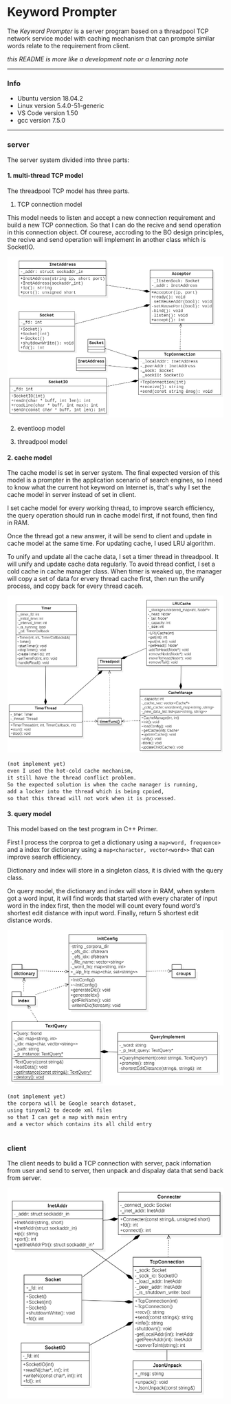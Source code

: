 # Keyword Prompter

The *Keyword Prompter* is a server program 
based on a threadpool TCP network service model with caching mechanism
that can prompte similar words relate to the requirement from client.

*this README is more like a development note or a lenaring note*

---

### Info

- Ubuntu  version 18.04.2
- Linux   version 5.4.0-51-generic
- VS Code version 1.50
- gcc     version 7.5.0

---

### server

The server system divided into three parts:

#### 1. multi-thread TCP model

The threadpool TCP model has three parts.

1. TCP connection model

This model needs to listen and accept a new connection requirement and 
build a new TCP connection. So that I can do the recive and send operation in this connection object. 
Of courese, accroding to the BO design principles, the recive and send operation will implement in 
another class which is SocketIO.

![avatar](/picture/tcpconnection.png)

2. eventloop model



3. threadpool model


#### 2. cache model

The cache model is set in server system. 
The final expected version of this model is a prompter in the application scenario of search engines, 
so I need to know what the current hot keyword on Internet is, 
that's why I set the cache model in server instead of set in client.

I set cache model for every working thread, to improve search efficiency, the query operation should run in cache model first, if not found, then find in RAM. 

Once the thread got a new answer, it will be send to client and update in cache model at the same time. 
For updating cache, I used LRU algorithm. 

To unify and update all the cache data, I set a timer thread in threadpool. It will unify and update 
cache data regularly. To avoid thread confict, I set a cold cache in cache manager class. 
When timer is weaked up, the manager will copy a set of data for ervery thread cache first, then run the 
unify process, and copy back for every thread caceh. 

![avatar](/picture/cache.png)

```
(not implement yet)
even I used the hot-cold cache mechanism,
it still have the thread conflict problem.
So the expected solution is when the cache manager is running,
add a locker into the thread which is being cpoied,
so that this thread will not work when it is processed.
```

#### 3. query model

This model based on the test program in C++ Primer.

First I process the corproa to get a dictionary using a `map<word, frequence>` and 
a index for dictionary using a `map<character, vector<word>>` that can improve search efficiency. 

Dictionary and index will store in a singleton class, it is divied with the query class.

On query model, the dictionary and index will store in RAM, when system got a word input, 
it will find words that started with every charater of input word in the index first, 
then the model will count every found word's shortest edit distance with input word. 
Finally, return 5 shortest edit distance words.

![avatar](/picture/query.png)

```
(not implement yet)
the corpora will be Google search dataset,
using tinyxml2 to decode xml files
so that I can get a map with main entry
and a vector which contains its all child entry								
								
```

### client

The client needs to bulid a TCP connection with server, 
pack infomation from user and send to server, 
then unpack and dispalay data that send back from server.

![avatar](/picture/client.png)

